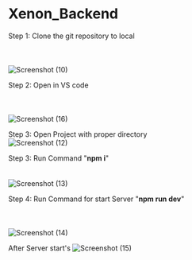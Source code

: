 # Xenon_Backend

Step 1: Clone the git repository to local<br><br><br><br>![Screenshot (10)](https://user-images.githubusercontent.com/85329746/200997450-412b6deb-bda5-424d-951a-9767b3f15fe0.png)

Step 2: Open in VS code<br><br><br><br>![Screenshot (16)](https://user-images.githubusercontent.com/85329746/200998180-39b1d083-5f06-415c-9e4b-81d3d7330daa.png)



Step 3: Open Project with proper directory<br>![Screenshot (12)](https://user-images.githubusercontent.com/85329746/200997745-6f9d881b-953a-4300-b138-75bb7076af57.png)

Step 3: Run Command "<b>npm i</b>"<br><br><br>![Screenshot (13)](https://user-images.githubusercontent.com/85329746/200997882-a748d133-cd8b-481e-8c34-f0bef6d5b37a.png)

Step 4: Run Command for start Server "<b>npm run dev</b>"<br><br><br><br>![Screenshot (14)](https://user-images.githubusercontent.com/85329746/200997928-6ed08053-3169-45d7-8f30-f9d19b117e64.png)


After Server start's
![Screenshot (15)](https://user-images.githubusercontent.com/85329746/200998002-e0fce649-a0df-42fd-9bdf-aab90a28ee40.png)
